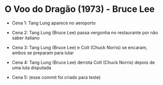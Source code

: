 # O Voo do Dragão (1973) - Bruce Lee
- Cena 1: Tang Lung aparece no aeroporto

- Cena 2: Tang Lung (Bruce Lee) passa vergonha no restaurante por não saber italiano

- Cena 3: Tang Lung (Bruce Lee) e Colt (Chuck Norris) se encaram, ambos se preparam para lutar

- Cena 4: Tang Lung (Bruce Lee) derrota Colt (Chuck Norris) depois de uma luta disputada

- Cena 5: (esse commit foi criado para teste)
